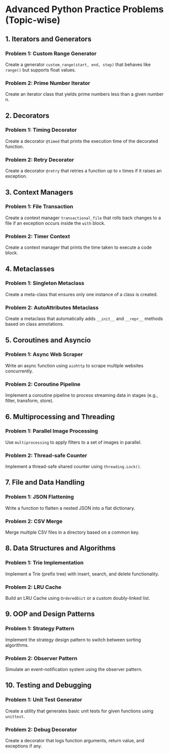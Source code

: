 # Advanced Python Practice Problems (Topic-wise)

## 1. Iterators and Generators

### Problem 1: Custom Range Generator

 Create a generator `custom_range(start, end, step)` that behaves like `range()` but supports float values.

### Problem 2: Prime Number Iterator

Create an iterator class that yields prime numbers less than a given number n.

## 2. Decorators

### Problem 1: Timing Decorator

Create a decorator `@timed` that prints the execution time of the decorated function.

### Problem 2: Retry Decorator

Create a decorator `@retry` that retries a function up to `n` times if it raises an exception.

## 3. Context Managers

### Problem 1: File Transaction

Create a context manager `transactional_file` that rolls back changes to a file if an exception occurs inside the `with` block.

### Problem 2: Timer Context

Create a context manager that prints the time taken to execute a code block.

## 4. Metaclasses

### Problem 1: Singleton Metaclass

Create a meta-class that ensures only one instance of a class is created.

### Problem 2: AutoAttributes Metaclass

Create a metaclass that automatically adds `__init__` and `__repr__` methods based on class annotations.

## 5. Coroutines and Asyncio

### Problem 1: Async Web Scraper

Write an async function using `aiohttp` to scrape multiple websites concurrently.

### Problem 2: Coroutine Pipeline

Implement a coroutine pipeline to process streaming data in stages (e.g., filter, transform, store).

## 6. Multiprocessing and Threading

### Problem 1: Parallel Image Processing

Use `multiprocessing` to apply filters to a set of images in parallel.

### Problem 2: Thread-safe Counter

Implement a thread-safe shared counter using `threading.Lock()`.

## 7. File and Data Handling

### Problem 1: JSON Flattening

Write a function to flatten a nested JSON into a flat dictionary.

### Problem 2: CSV Merge

Merge multiple CSV files in a directory based on a common key.

## 8. Data Structures and Algorithms

### Problem 1: Trie Implementation

Implement a Trie (prefix tree) with insert, search, and delete functionality.

### Problem 2: LRU Cache

Build an LRU Cache using `OrderedDict` or a custom doubly-linked list.

## 9. OOP and Design Patterns

### Problem 1: Strategy Pattern

Implement the strategy design pattern to switch between sorting algorithms.

### Problem 2: Observer Pattern

Simulate an event-notification system using the observer pattern.

## 10. Testing and Debugging

### Problem 1: Unit Test Generator

Create a utility that generates basic unit tests for given functions using `unittest`.

### Problem 2: Debug Decorator

Create a decorator that logs function arguments, return value, and exceptions if any.
